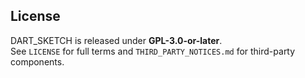 ## License
DART_SKETCH is released under **GPL-3.0-or-later**.  
See `LICENSE` for full terms and `THIRD_PARTY_NOTICES.md` for third-party components.
